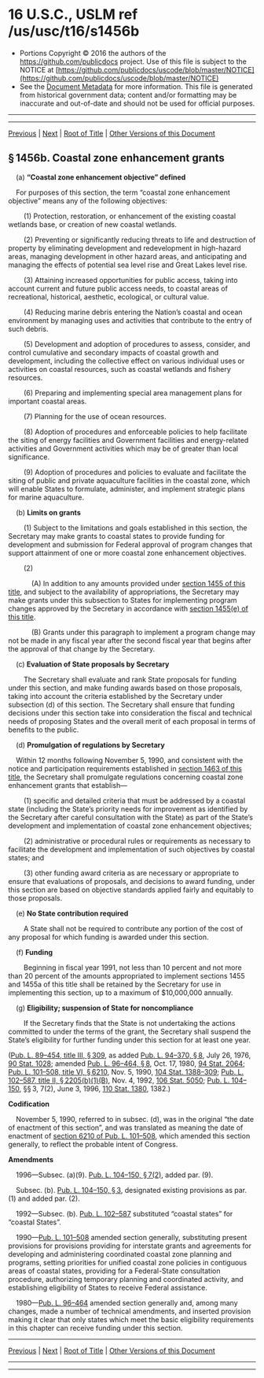 ---
---

# 16 U.S.C., USLM ref /us/usc/t16/s1456b

* Portions Copyright © 2016 the authors of the https://github.com/publicdocs project.
  Use of this file is subject to the NOTICE at [https://github.com/publicdocs/uscode/blob/master/NOTICE](https://github.com/publicdocs/uscode/blob/master/NOTICE)
* See the [Document Metadata](././../../../..//README.md) for more information.
  This file is generated from historical government data; content and/or formatting may be inaccurate and out-of-date and should not be used for official purposes.

----------
----------

[Previous](./../../../..//us/usc/t16/ch33/m__us_usc_t16_s1456a.md) | [Next](./../../../..//us/usc/t16/ch33/m__us_usc_t16_s1456c.md) | [Root of Title](./../../../../) | [Other Versions of this Document](https://publicdocs.github.io/go/links?ns=uslm&ref=%2Fus%2Fusc%2Ft16%2Fs1456b)

## § 1456b. Coastal zone enhancement grants

    (a) __“Coastal zone enhancement objective” defined__ 

    For purposes of this section, the term “coastal zone enhancement objective” means any of the following objectives:

        (1) Protection, restoration, or enhancement of the existing coastal wetlands base, or creation of new coastal wetlands.

        (2) Preventing or significantly reducing threats to life and destruction of property by eliminating development and redevelopment in high-hazard areas, managing development in other hazard areas, and anticipating and managing the effects of potential sea level rise and Great Lakes level rise.

        (3) Attaining increased opportunities for public access, taking into account current and future public access needs, to coastal areas of recreational, historical, aesthetic, ecological, or cultural value.

        (4) Reducing marine debris entering the Nation’s coastal and ocean environment by managing uses and activities that contribute to the entry of such debris.

        (5) Development and adoption of procedures to assess, consider, and control cumulative and secondary impacts of coastal growth and development, including the collective effect on various individual uses or activities on coastal resources, such as coastal wetlands and fishery resources.

        (6) Preparing and implementing special area management plans for important coastal areas.

        (7) Planning for the use of ocean resources.

        (8) Adoption of procedures and enforceable policies to help facilitate the siting of energy facilities and Government facilities and energy-related activities and Government activities which may be of greater than local significance.

        (9) Adoption of procedures and policies to evaluate and facilitate the siting of public and private aquaculture facilities in the coastal zone, which will enable States to formulate, administer, and implement strategic plans for marine aquaculture.

    (b) __Limits on grants__ 

        (1) Subject to the limitations and goals established in this section, the Secretary may make grants to coastal states to provide funding for development and submission for Federal approval of program changes that support attainment of one or more coastal zone enhancement objectives.

        (2)

            (A) In addition to any amounts provided under [section 1455 of this title][/us/usc/t16/s1455], and subject to the availability of appropriations, the Secretary may make grants under this subsection to States for implementing program changes approved by the Secretary in accordance with [section 1455(e) of this title][/us/usc/t16/s1455/e].

            (B) Grants under this paragraph to implement a program change may not be made in any fiscal year after the second fiscal year that begins after the approval of that change by the Secretary.

    (c) __Evaluation of State proposals by Secretary__ 

        The Secretary shall evaluate and rank State proposals for funding under this section, and make funding awards based on those proposals, taking into account the criteria established by the Secretary under subsection (d) of this section. The Secretary shall ensure that funding decisions under this section take into consideration the fiscal and technical needs of proposing States and the overall merit of each proposal in terms of benefits to the public.

    (d) __Promulgation of regulations by Secretary__ 

    Within 12 months following November 5, 1990, and consistent with the notice and participation requirements established in [section 1463 of this title][/us/usc/t16/s1463], the Secretary shall promulgate regulations concerning coastal zone enhancement grants that establish—

        (1) specific and detailed criteria that must be addressed by a coastal state (including the State’s priority needs for improvement as identified by the Secretary after careful consultation with the State) as part of the State’s development and implementation of coastal zone enhancement objectives;

        (2) administrative or procedural rules or requirements as necessary to facilitate the development and implementation of such objectives by coastal states; and

        (3) other funding award criteria as are necessary or appropriate to ensure that evaluations of proposals, and decisions to award funding, under this section are based on objective standards applied fairly and equitably to those proposals.

    (e) __No State contribution required__ 

        A State shall not be required to contribute any portion of the cost of any proposal for which funding is awarded under this section.

    (f) __Funding__ 

        Beginning in fiscal year 1991, not less than 10 percent and not more than 20 percent of the amounts appropriated to implement sections 1455 and 1455a of this title shall be retained by the Secretary for use in implementing this section, up to a maximum of $10,000,000 annually.

    (g) __Eligibility; suspension of State for noncompliance__ 

        If the Secretary finds that the State is not undertaking the actions committed to under the terms of the grant, the Secretary shall suspend the State’s eligibility for further funding under this section for at least one year.

([Pub. L. 89–454, title III, § 309][/us/pl/89/454/s309], as added [Pub. L. 94–370, § 8][/us/pl/94/370/s8], July 26, 1976, [90 Stat. 1028][/us/stat/90/1028]; amended [Pub. L. 96–464, § 8][/us/pl/96/464/s8], Oct. 17, 1980, [94 Stat. 2064][/us/stat/94/2064]; [Pub. L. 101–508, title VI, § 6210][/us/pl/101/508/s6210], Nov. 5, 1990, [104 Stat. 1388–309][/us/stat/104/1388-309]; [Pub. L. 102–587, title II, § 2205(b)(1)(B)][/us/pl/102/587/s2205/b/1/B], Nov. 4, 1992, [106 Stat. 5050][/us/stat/106/5050]; [Pub. L. 104–150][/us/pl/104/150], §§ 3, 7(2), June 3, 1996, [110 Stat. 1380][/us/stat/110/1380], 1382.)

 __Codification__ 

    November 5, 1990, referred to in subsec. (d), was in the original “the date of enactment of this section”, and was translated as meaning the date of enactment of [section 6210 of Pub. L. 101–508][/us/pl/101/508/s6210], which amended this section generally, to reflect the probable intent of Congress.

 __Amendments__ 

    1996—Subsec. (a)(9). [Pub. L. 104–150, § 7(2)][/us/pl/104/150/s7/2], added par. (9).

    Subsec. (b). [Pub. L. 104–150, § 3][/us/pl/104/150/s3], designated existing provisions as par. (1) and added par. (2).

    1992—Subsec. (b). [Pub. L. 102–587][/us/pl/102/587] substituted “coastal states” for “coastal States”.

    1990—[Pub. L. 101–508][/us/pl/101/508] amended section generally, substituting present provisions for provisions providing for interstate grants and agreements for developing and administering coordinated coastal zone planning and programs, setting priorities for unified coastal zone policies in contiguous areas of coastal states, providing for a Federal-State consultation procedure, authorizing temporary planning and coordinated activity, and establishing eligibility of States to receive Federal assistance.

    1980—[Pub. L. 96–464][/us/pl/96/464] amended section generally and, among many changes, made a number of technical amendments, and inserted provision making it clear that only states which meet the basic eligibility requirements in this chapter can receive funding under this section.

----------

[Previous](./../../../..//us/usc/t16/ch33/m__us_usc_t16_s1456a.md) | [Next](./../../../..//us/usc/t16/ch33/m__us_usc_t16_s1456c.md) | [Root of Title](./../../../../) | [Other Versions of this Document](https://publicdocs.github.io/go/links?ns=uslm&ref=%2Fus%2Fusc%2Ft16%2Fs1456b)

----------
----------

[/us/usc/t16/s1455]: https://publicdocs.github.io/go/links?ns=uslm&ref=%2Fus%2Fusc%2Ft16%2Fs1455
[/us/usc/t16/s1455/e]: https://publicdocs.github.io/go/links?ns=uslm&ref=%2Fus%2Fusc%2Ft16%2Fs1455%2Fe
[/us/usc/t16/s1463]: https://publicdocs.github.io/go/links?ns=uslm&ref=%2Fus%2Fusc%2Ft16%2Fs1463
[/us/pl/89/454/s309]: https://publicdocs.github.io/go/links?ns=uslm&ref=%2Fus%2Fpl%2F89%2F454%2Fs309
[/us/pl/94/370/s8]: https://publicdocs.github.io/go/links?ns=uslm&ref=%2Fus%2Fpl%2F94%2F370%2Fs8
[/us/stat/90/1028]: https://publicdocs.github.io/go/links?ns=uslm&ref=%2Fus%2Fstat%2F90%2F1028
[/us/pl/96/464/s8]: https://publicdocs.github.io/go/links?ns=uslm&ref=%2Fus%2Fpl%2F96%2F464%2Fs8
[/us/stat/94/2064]: https://publicdocs.github.io/go/links?ns=uslm&ref=%2Fus%2Fstat%2F94%2F2064
[/us/pl/101/508/s6210]: https://publicdocs.github.io/go/links?ns=uslm&ref=%2Fus%2Fpl%2F101%2F508%2Fs6210
[/us/stat/104/1388-309]: https://publicdocs.github.io/go/links?ns=uslm&ref=%2Fus%2Fstat%2F104%2F1388-309
[/us/pl/102/587/s2205/b/1/B]: https://publicdocs.github.io/go/links?ns=uslm&ref=%2Fus%2Fpl%2F102%2F587%2Fs2205%2Fb%2F1%2FB
[/us/stat/106/5050]: https://publicdocs.github.io/go/links?ns=uslm&ref=%2Fus%2Fstat%2F106%2F5050
[/us/pl/104/150]: https://publicdocs.github.io/go/links?ns=uslm&ref=%2Fus%2Fpl%2F104%2F150
[/us/stat/110/1380]: https://publicdocs.github.io/go/links?ns=uslm&ref=%2Fus%2Fstat%2F110%2F1380
[/us/pl/101/508/s6210]: https://publicdocs.github.io/go/links?ns=uslm&ref=%2Fus%2Fpl%2F101%2F508%2Fs6210
[/us/pl/104/150/s7/2]: https://publicdocs.github.io/go/links?ns=uslm&ref=%2Fus%2Fpl%2F104%2F150%2Fs7%2F2
[/us/pl/104/150/s3]: https://publicdocs.github.io/go/links?ns=uslm&ref=%2Fus%2Fpl%2F104%2F150%2Fs3
[/us/pl/102/587]: https://publicdocs.github.io/go/links?ns=uslm&ref=%2Fus%2Fpl%2F102%2F587
[/us/pl/101/508]: https://publicdocs.github.io/go/links?ns=uslm&ref=%2Fus%2Fpl%2F101%2F508
[/us/pl/96/464]: https://publicdocs.github.io/go/links?ns=uslm&ref=%2Fus%2Fpl%2F96%2F464


